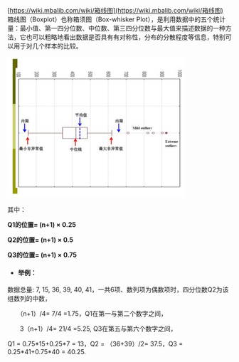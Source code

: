 [https://wiki.mbalib.com/wiki/箱线图](https://wiki.mbalib.com/wiki/箱线图)  
箱线图（Boxplot）也称箱须图（Box-whisker Plot），是利用数据中的五个统计量：最小值、第一四分位数、中位数、第三四分位数与最大值来描述数据的一种方法，它也可以粗略地看出数据是否具有有对称性，分布的分散程度等信息，特别可以用于对几个样本的比较。

![](/assets/400px-箱线图图示2.jpg)

其中：

**Q1的位置= \(n+1\) × 0.25**

**Q2的位置= \(n+1\) × 0.5**

**Q3的位置= \(n+1\) × 0.75**



* #### 举例：

数据总量: 7, 15, 36, 39, 40, 41，一共6项、数列项为偶数项时，四分位数Q2为该组数列的中数，

　　（n+1）/4= 7/4 =1.75，Q1在第一与第二个数字之间，

　　3（n+1）/4= 21/4 =5.25, Q3在第五与第六个数字之间，

Q1 = 0.75\*15+0.25\*7 = 13，Q2 = （36+39）/2= 37.5，Q3 = 0.25\*41+0.75\*40 = 40.25.

